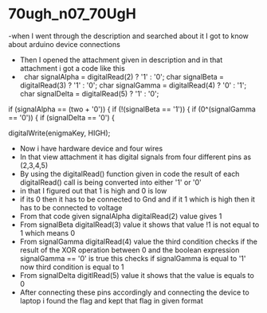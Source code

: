 # 70ugh_n07_70UgH

-when I went through the description and searched about it I got to know about arduino device connections
- Then I opened the attachment given in description and in that attachment i got a code like this
-   char signalAlpha = digitalRead(2) ? '1' : '0';
char signalBeta = digitalRead(3) ? '1' : '0';
char signalGamma = digitalRead(4) ? '0' : '1';
char signalDelta = digitalRead(5) ? '1' : '0';
  

if (signalAlpha == (two + '0')) {
if (!(signalBeta == '1')) {
if (0^(signalGamma == '0')) {
if (signalDelta == '0') {

digitalWrite(enigmaKey, HIGH); 
  
- Now i have hardware device and four wires
- In that view attachment it has  digital signals from four different pins as (2,3,4,5)
- By using the digitalRead() function given in code the result of each digitalRead() call is being converted into either '1' or '0'
- in that I figured out that  1 is high and 0 is low
- if its 0 then it has to be connected to Gnd and if it 1 which is high then it has to be connected to voltage
- From that code given  signalAlpha digitalRead(2) value gives 1
- From signalBeta digitalRead(3) value it shows that value !1 is not equal to 1 which means 0
- From signalGamma digitalRead(4) value the third condition checks if the result of the XOR operation between 0 and the boolean expression signalGamma == '0' is true this checks if signalGamma is equal to '1' now third condition is equal to 1
- From signalDelta digitlRead(5) value it shows that the value is equals to 0
- After connecting these pins accordingly and connecting the device to laptop i found the flag and kept that flag in given format
